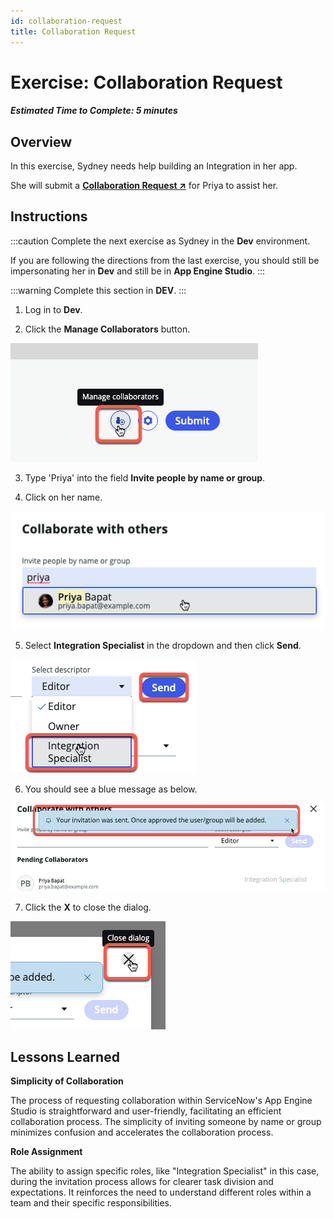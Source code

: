 ```yaml
---
id: collaboration-request
title: Collaboration Request
---
```

# Exercise: Collaboration Request

##### Estimated Time to Complete: 5 minutes

## Overview

In this exercise, Sydney needs help building an Integration in her app.

She will submit a **<a href="https://docs.servicenow.com/csh?topicname=application-collaboration.html&version=latest" target="_blank">Collaboration Request ↗</a>** for Priya to assist her. 

## Instructions

:::caution
Complete the next exercise as Sydney in the **Dev** environment.
 
If you are following the directions from the last exercise, you should still be impersonating her in **Dev** and still be in **App Engine Studio**.
:::

:::warning
Complete this section in **DEV**.
:::

1. Log in to **Dev**.


2. Click the **Manage Collaborators** button. 

![relative](/img/lab-aemc/2023-07-11-19-16-07.png)

3. Type 'Priya' into the field **Invite people by name or group**. 


4. Click on her name.

![relative](/img/lab-aemc/2023-07-11-19-19-47.png)

5. Select **Integration Specialist** in the dropdown and then click **Send**.

![relative](/img/lab-aemc/2023-07-11-19-22-08.png)

6. You should see a blue message as below.

![relative](/img/lab-aemc/2023-07-11-19-22-51.png)

7. Click the **X** to close the dialog. 

![relative](/img/lab-aemc/2023-07-11-19-23-25.png)

## Lessons Learned

**Simplicity of Collaboration**

The process of requesting collaboration within ServiceNow's App Engine Studio is straightforward and user-friendly, facilitating an efficient collaboration process. The simplicity of inviting someone by name or group minimizes confusion and accelerates the collaboration process.

**Role Assignment**

The ability to assign specific roles, like "Integration Specialist" in this case, during the invitation process allows for clearer task division and expectations. It reinforces the need to understand different roles within a team and their specific responsibilities.
